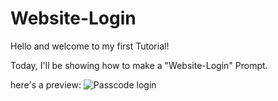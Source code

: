 # Website-Login

Hello and welcome to my first Tutorial!

Today, I'll be showing how to make a "Website-Login" Prompt.

here's a preview:
![Passcode login](https://user-images.githubusercontent.com/88277347/127772493-124be5d7-a863-4923-8be8-b9f02c48acad.png)
